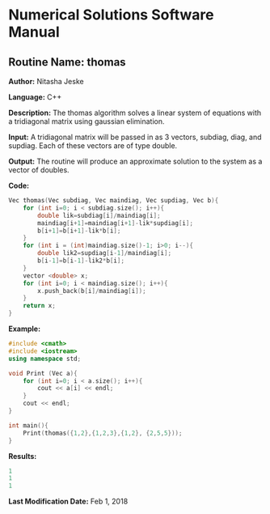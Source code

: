 # Numerical Solutions Software Manual

## **Routine Name:** thomas

**Author:** Nitasha Jeske

**Language:** C++

**Description:** The thomas algorithm solves a linear system of equations with a tridiagonal matrix using gaussian elimination. 

**Input:** A tridiagonal matrix will be passed in as 3 vectors, subdiag, diag, and supdiag. Each of these vectors are of type double.  

**Output:** The routine will produce an approximate solution to the system as a vector of doubles.

**Code:** 
```C++
Vec thomas(Vec subdiag, Vec maindiag, Vec supdiag, Vec b){
    for (int i=0; i < subdiag.size(); i++){
        double lik=subdiag[i]/maindiag[i];
        maindiag[i+1]=maindiag[i+1]-lik*supdiag[i];
        b[i+1]=b[i+1]-lik*b[i];
    }
    for (int i = (int)maindiag.size()-1; i>0; i--){
        double lik2=supdiag[i-1]/maindiag[i];
        b[i-1]=b[i-1]-lik2*b[i];
    }
    vector <double> x;
    for (int i=0; i < maindiag.size(); i++){
        x.push_back(b[i]/maindiag[i]);
    }
    return x;
}

```

**Example:**
```C++
#include <cmath>
#include <iostream>
using namespace std;

void Print (Vec a){
    for (int i=0; i < a.size(); i++){
        cout << a[i] << endl;
    }
    cout << endl;
}

int main(){
    Print(thomas({1,2},{1,2,3},{1,2}, {2,5,5}));
}
```

**Results:** 
```C++
1
1
1
```

**Last Modification Date:** Feb 1, 2018
